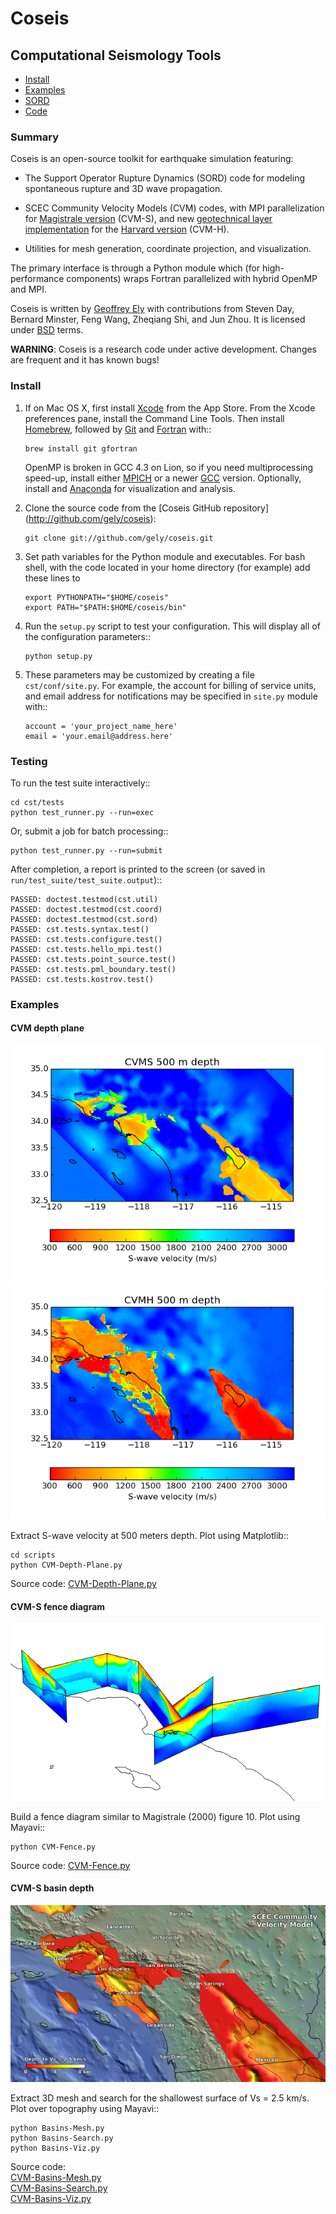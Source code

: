 Coseis
======

Computational Seismology Tools
------------------------------

<nav>

- [Install](#install)
- [Examples](#examples)
- [SORD](docs/Sord.html)
- [Code](https://github.com/gely/coseis/)

</nav>


### Summary

Coseis is an open-source toolkit for earthquake simulation featuring:

- The Support Operator Rupture Dynamics (SORD) code for modeling spontaneous
  rupture and 3D wave propagation.

- SCEC Community Velocity Models (CVM) codes, with MPI parallelization for
  [Magistrale version](http://www.data.scec.org/3Dvelocity/) (CVM-S), and new
  [geotechnical layer implementation](http://earth.usc.edu/~gely/vs30gtl/) for
  the [Harvard version](http://structure.harvard.edu/cvm-h/) (CVM-H).

- Utilities for mesh generation, coordinate projection, and visualization.

The primary interface is through a Python module which (for high-performance
components) wraps Fortran parallelized with hybrid OpenMP and MPI.

Coseis is written by [Geoffrey Ely] with contributions from Steven Day,
Bernard Minster, Feng Wang, Zheqiang Shi, and Jun Zhou.  It is licensed under
[BSD] terms.

[Geoffrey Ely]: http://earth.usc.edu/~gely/
[BSD]:          http://opensource.org/licenses/BSD-2-Clause

**WARNING**: Coseis is a research code under active development. Changes are
frequent and it has known bugs!


### Install

1.  If on Mac OS X, first install [Xcode] from the App Store. From the Xcode
    preferences pane, install the Command Line Tools. Then install [Homebrew],
    followed by [Git] and [Fortran] with::

        brew install git gfortran

    OpenMP is broken in GCC 4.3 on Lion, so if you need multiprocessing speed-up,
    install either [MPICH] or a newer [GCC] version.  Optionally, install and
    [Anaconda] for visualization and analysis. 

2.  Clone the source code from the [Coseis GitHub repository]
    (http://github.com/gely/coseis):

        git clone git://github.com/gely/coseis.git

3.  Set path variables for the Python module and executables. For bash shell,
    with the code located in your home directory (for example) add these lines
    to

        export PYTHONPATH="$HOME/coseis"
        export PATH="$PATH:$HOME/coseis/bin"

4.  Run the `setup.py` script to test your configuration. This will display
    all of the configuration parameters::

        python setup.py

5.  These parameters may be customized by creating a file `cst/conf/site.py`.
    For example, the account for billing of service units, and email address for
    notifications may be specified in `site.py` module with::

        account = 'your_project_name_here'
        email = 'your.email@address.here'

[Xcode]:    http://itunes.apple.com/us/app/xcode/id497799835
[Homebrew]: http://mxcl.github.com/homebrew/
[Git]:      http://git-scm.com/
[Fortran]:  http://r.research.att.com/tools/
[MPICH]:    http://www.mcs.anl.gov/research/projects/mpich2/
[GCC]:      http://gcc.gnu.org/
[Anaconda]: https://store.continuum.io/cshop/anaconda/


### Testing

To run the test suite interactively::

    cd cst/tests
    python test_runner.py --run=exec

Or, submit a job for batch processing::

    python test_runner.py --run=submit

After completion, a report is printed to the screen (or saved in
`run/test_suite/test_suite.output`)::

    PASSED: doctest.testmod(cst.util)
    PASSED: doctest.testmod(cst.coord)
    PASSED: doctest.testmod(cst.sord)
    PASSED: cst.tests.syntax.test()
    PASSED: cst.tests.configure.test()
    PASSED: cst.tests.hello_mpi.test()
    PASSED: cst.tests.point_source.test()
    PASSED: cst.tests.pml_boundary.test()
    PASSED: cst.tests.kostrov.test()


### Examples

#### CVM depth plane

![](figures/CVM-Depth-Plane-Vs-S.png)
![](figures/CVM-Depth-Plane-Vs-H.png)

Extract S-wave velocity at 500 meters depth. Plot using Matplotlib::

    cd scripts
    python CVM-Depth-Plane.py

Source code: [CVM-Depth-Plane.py](scripts/CVM-Depth-Plane.py)

#### CVM-S fence diagram

![](figures/CVM-Fence-Vp-S.png)

Build a fence diagram similar to Magistrale (2000) figure 10. Plot using
Mayavi::

    python CVM-Fence.py

Source code: [CVM-Fence.py](scripts/CVM-Fence.py)

#### CVM-S basin depth

![](figures/CVM-Basins.png)

Extract 3D mesh and search for the shallowest surface of Vs = 2.5 km/s.
Plot over topography using Mayavi::

    python Basins-Mesh.py
    python Basins-Search.py
    python Basins-Viz.py

Source code:  
[CVM-Basins-Mesh.py](scripts/CVM-Basins-Mesh.py)  
[CVM-Basins-Search.py](scripts/CVM-Basins-Search.py)  
[CVM-Basins-Viz.py](scripts/CVM-Basins-Viz.py)  

